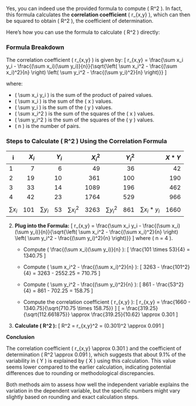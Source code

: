 Yes, you can indeed use the provided formula to compute \( R^2 \). In fact, this formula calculates the **correlation coefficient** \( r_{x,y} \), which can then be squared to obtain \( R^2 \), the coefficient of determination.

Here’s how you can use the formula to calculate \( R^2 \) directly:

### Formula Breakdown

The correlation coefficient \( r_{x,y} \) is given by:
\[
r_{x,y} = \frac{\sum x_i y_i - \frac{(\sum x_i)(\sum y_i)}{n}}{\sqrt{\left( \sum x_i^2 - \frac{(\sum x_i)^2}{n} \right) \left( \sum y_i^2 - \frac{(\sum y_i)^2}{n} \right)}}
\]

where:

- \( \sum x_i y_i \) is the sum of the product of paired values.
- \( \sum x_i \) is the sum of the \( x \) values.
- \( \sum y_i \) is the sum of the \( y \) values.
- \( \sum x_i^2 \) is the sum of the squares of the \( x \) values.
- \( \sum y_i^2 \) is the sum of the squares of the \( y \) values.
- \( n \) is the number of pairs.

### Steps to Calculate \( R^2 \) Using the Correlation Formula

|    i    | $X_i$ |   | $Y_i$ |   | $X_{i}^2$ |   | $Y_i^2$ |   | $X*Y$ |
|--------|----:|---|----:|---|------:|---|------:|---|------:|
|    1    |   7 |   |   6 |   |    49 |   |    36 |   |    42 |
|    2    |  19 |   |  10 |   |   361 |   |   100 |   |   190 |
|    3    |  33 |   |  14 |   |  1089 |   |   196 |   |   462 |
|    4    |  42 |   |  23 |   |  1764 |   |   529 |   |   966 |
|        |     |   |     |   |       |   |       |   |       |
| $\sum{x_i}$ | 101 | $\sum{y_i}$ | 53 | $\sum{x_i^2}$ | 3263 | $\sum{y_i^2}$ | 861 | $\sum{x_i*y_i}$ | 1660 |

2. **Plug into the Formula:**
   \[
   r_{x,y} = \frac{\sum x_i y_i - \frac{(\sum x_i)(\sum y_i)}{n}}{\sqrt{\left( \sum x_i^2 - \frac{(\sum x_i)^2}{n} \right) \left( \sum y_i^2 - \frac{(\sum y_i)^2}{n} \right)}}
   \]
   where \( n = 4 \).

   - Compute \( \frac{(\sum x_i)(\sum y_i)}{n} \):
     \[
     \frac{101 \times 53}{4} = 1340.75
     \]
   - Compute \( \sum x_i^2 - \frac{(\sum x_i)^2}{n} \):
     \[
     3263 - \frac{101^2}{4} = 3263 - 2552.25 = 710.75
     \]
   - Compute \( \sum y_i^2 - \frac{(\sum y_i)^2}{n} \):
     \[
     861 - \frac{53^2}{4} = 861 - 702.25 = 158.75
     \]

   - Compute the correlation coefficient \( r_{x,y} \):
     \[
     r_{x,y} = \frac{1660 - 1340.75}{\sqrt{710.75 \times 158.75}}
     \]
     \[
     = \frac{319.25}{\sqrt{112.661875}} \approx \frac{319.25}{10.62} \approx 0.301
     \]

3. **Calculate \( R^2 \):**
   \[
   R^2 = r_{x,y}^2 = (0.301)^2 \approx 0.091
   \]

**Conclusion**  

The correlation coefficient \( r_{x,y} \approx 0.301 \) and the coefficient of determination \( R^2 \approx 0.091 \), which suggests that about 9.1% of the variability in \( Y \) is explained by \( X \) using this calculation. This value seems lower compared to the earlier calculation, indicating potential differences due to rounding or methodological discrepancies.

Both methods aim to assess how well the independent variable explains the variation in the dependent variable, but the specific numbers might vary slightly based on rounding and exact calculation steps.
